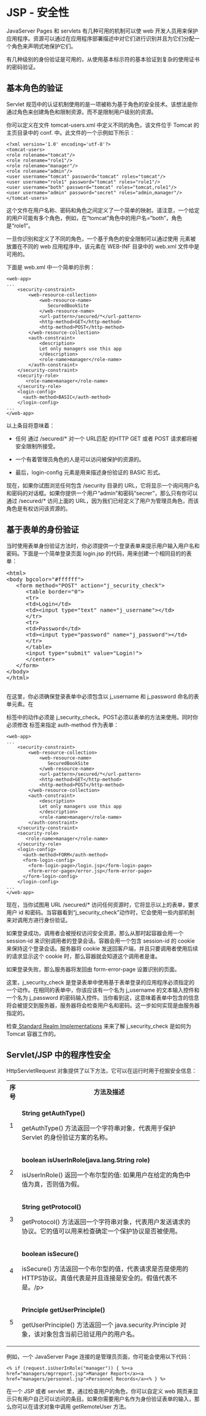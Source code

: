 # JSP - 安全性

JavaServer Pages 和 servlets 有几种可用的机制可以使 web 开发人员用来保护应用程序。资源可以通过在应用程序部署描述中对它们进行识别并且为它们分配一个角色来声明式地保护它们。 

有几种级别的身份验证是可用的，从使用基本标示符的基本验证到复杂的使用证书的密码验证。 

## 基本角色的验证

Servlet 规范中的认证机制使用的是一项被称为基于角色的安全技术。该想法是你通过角色来创建角色和限制资源，而不是限制用户级别的资源。

你可以定义在文件 tomcat-users.xml 中定义不同的角色，该文件位于 Tomcat 的主页目录中的 conf. 中。此文件的一个示例如下所示：

``` 
<?xml version='1.0' encoding='utf-8'?>
<tomcat-users>
<role rolename="tomcat"/>
<role rolename="role1"/>
<role rolename="manager"/>
<role rolename="admin"/>
<user username="tomcat" password="tomcat" roles="tomcat"/>
<user username="role1" password="tomcat" roles="role1"/>
<user username="both" password="tomcat" roles="tomcat,role1"/>
<user username="admin" password="secret" roles="admin,manager"/>
</tomcat-users>
```

这个文件在用户名称、密码和角色之间定义了一个简单的映射。请注意，一个给定的用户可能有多个角色，例如，在“tomcat”角色中的用户名=“both”，角色是“role1”。

一旦你识别和定义了不同的角色，一个基于角色的安全限制可以通过使用 <security-constraint> 元素被放置在不同的 web 应用程序中，该元素在 WEB-INF 目录中的 web.xml 文件中是可用的。

下面是 web.xml 中一个简单的示例：

``` 
<web-app>
...
    <security-constraint>
        <web-resource-collection>
            <web-resource-name>
               SecuredBookSite
            </web-resource-name>
            <url-pattern>/secured/*</url-pattern>
            <http-method>GET</http-method>
            <http-method>POST</http-method>
        </web-resource-collection>
        <auth-constraint>
            <description>
            Let only managers use this app
            </description>
            <role-name>manager</role-name>
        </auth-constraint>
    </security-constraint>
    <security-role>
  	   <role-name>manager</role-name>
    </security-role>
    <login-config>
      <auth-method>BASIC</auth-method>
    </login-config>
...
</web-app>
```

以上条目将意味着：

- 任何 通过 /secured/* 对一个 URL匹配 的HTTP GET 或者 POST 请求都将被安全限制所接受。

- 一个有着管理员角色的人是可以访问被保护的资源的。

- 最后，login-config 元素是用来描述身份验证的 BASIC 形式。

现在，如果你试图浏览任何包含  /security  目录的 URL，它将显示一个询问用户名和密码的对话框。如果你提供一个用户“admin”和密码“secrer”，那么只有你可以通过  /secured/*  访问上面的 URL，因为我们已经定义了用户为管理员角色，而该角色是有权访问该资源的。

## 基于表单的身份验证

当时使用表单身份验证方法时，你必须提供一个登录表单来提示用户输入用户名和密码。下面是一个简单登录页面 login.jsp 的代码，用来创建一个相同目的的表单：

<pre class="prettyprint notranslate">
&lt;html&gt;
&lt;body bgcolor="#ffffff"&gt;
   &lt;form method="POST" action="j_security_check"&gt;
      &lt;table border="0"&gt;
      &lt;tr&gt;
      &lt;td&gt;Login&lt;/td&gt;
      &lt;td&gt;&lt;input type="text" name="j_username"&gt;&lt;/td&gt;
      &lt;/tr&gt;
      &lt;tr&gt;
      &lt;td&gt;Password&lt;/td&gt;
      &lt;td&gt;&lt;input type="password" name="j_password"&gt;&lt;/td&gt;
      &lt;/tr&gt;
      &lt;/table&gt;
      &lt;input type="submit" value="Login!"&gt;
      &lt;/center&gt;
   &lt;/form&gt;
&lt;/body&gt;
&lt;/html&gt;
 </pre>


在这里，你必须确保登录表单中必须包含以 j_username 和 j_password 命名的表单元素。在 <form> 标签中的动作必须是 j_security_check。POST必须以表单的方法来使用。同时你必须修改 <login-config> 标签来指定 auth-method 作为表单：

``` 
<web-app>
...
    <security-constraint>
        <web-resource-collection>
            <web-resource-name>
               SecuredBookSite
            </web-resource-name>
            <url-pattern>/secured/*</url-pattern>
            <http-method>GET</http-method>
            <http-method>POST</http-method>
        </web-resource-collection>
        <auth-constraint>
            <description>
            Let only managers use this app
            </description>
            <role-name>manager</role-name>
        </auth-constraint>
    </security-constraint>
    <security-role>
  	   <role-name>manager</role-name>
    </security-role>
    <login-config>
      <auth-method>FORM</auth-method>
      <form-login-config>
        <form-login-page>/login.jsp</form-login-page>
        <form-error-page>/error.jsp</form-error-page>
      </form-login-config>
    </login-config>
...
</web-app>
```


现在，当你试图用 URL /secured/* 访问任何资源时，它将显示以上的表单，要求用户 id 和密码。当容器看到“j_security_check”动作时，它会使用一些内部机制来对调用方进行身份验证。

如果登录成功，调用者会被授权访问安全资源，那么从那时起容器会用一个 session-id 来识别调用者的登录会话。容器会用一个包含 session-id 的 cookie 来保持这个登录会话。服务器将 cookie 发送回客户端，并且只要调用者使用后续的请求显示这个 cookie 时，那么容器就会知道这个调用者是谁。

如果登录失败，那么服务器将发回由 form-error-page 设置识别的页面。

这里，j_security_check 是登录表单中使用基于表单登录的应用程序必须指定的一个动作。在相同的表单中，你该应该有一个名为 j_username 的文本输入控件和一个名为 j_password 的密码输入控件。当你看到这，这意味着表单中包含的信息将会被提交到服务器，服务器将会检查用户名和密码。这一步如何实现是由服务器指定的。

检查[ Standard Realm Implementations](http://tomcat.apache.org/tomcat-5.5-doc/realm-howto.html) 来来了解 j_security_check 是如何为 Tomcat 容器工作的。

## Servlet/JSP 中的程序性安全

HttpServletRequest 对象提供了以下方法，它可以在运行时用于挖掘安全信息：

<table class="table table-bordered"> 
	<tr><th style="width:5">序号</th><th>方法及描述 </th></tr> 
	<tr><td>1</td><td><p><b>String getAuthType()</b></p> 
	<p> getAuthType() 方法返回一个字符串对象，代表用于保护 Servlet 的身份验证方案的名称。</p></td></tr> 
	<tr><td>2</td><td><p><b>boolean isUserInRole(java.lang.String role)</b></p> 
	<p> isUserInRole() 返回一个布尔型的值: 如果用户在给定的角色中值为真，否则值为假。</p></td></tr> 
	<tr><td>3</td><td><p><b>String getProtocol()</b></p> 
	<p> getProtocol() 方法返回一个字符串对象，代表用户发送请求的协议。它的值可以用来检查确定一个保护协议是否被使用。</p></td></tr> 
	<tr><td>4</td><td><p><b>boolean isSecure()</b></p> 
	<p> isSecure() 方法返回一个布尔型的值，代表请求是否是使用的 HTTPS协议。真值代表是并且连接是安全的。假值代表不是。/p></td></tr> 
	<tr><td>5</td><td><p><b>Principle getUserPrinciple()</b></p> 
	<p> getUserPrinciple() 方法返回一个 java.security.Principle 对象，该对象包含当前已验证用户的用户名。</p></td></tr> 
	</table> 

例如，一个 JavaServer Page 连接的是管理员页面，你可能会使用以下代码：

```
<% if (request.isUserInRole("manager")) { %><a href="managers/mgrreport.jsp">Manager Report</a><a href="managers/personnel.jsp">Personnel Records</a><% } %>
```

在一个 JSP 或者 servlet 里，通过检查用户的角色，你可以自定义 web 网页来显示只有用户自己可以访问的条目。如果你需要用户名作为身份验证表单的输入，那么你可以在请求对象中调用 getRemoteUser 方法。
